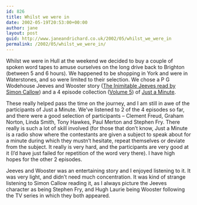 ```yaml
---
id: 826
title: Whilst we were in
date: 2002-05-19T20:53:00+00:00
author: jane
layout: post
guid: http://www.janeandrichard.co.uk/2002/05/whilst_we_were_in
permalink: /2002/05/whilst_we_were_in/
---
```

Whilst we were in Hull at the weekend we decided to buy a couple of spoken word tapes to amuse ourselves on the long drive back to Brighton (between 5 and 6 hours). We happened to be shopping in York and were in Waterstones, and so were limited to their selection. We chose a P G Wodehouse Jeeves and Wooster story ([The Inimitable Jeeves read by Simon Callow](http://www.amazon.co.uk/exec/obidos/ASIN/0141801387/richarddallaway)) and a 4 episode collection ([Volume 5](http://www.amazon.co.uk/exec/obidos/ASIN/0563535202/richarddallaway)) of [Just a Minute](http://www.bbc.co.uk/radio4/comedy/justaminute.shtml).

These really helped pass the time on the journey, and I am still in awe of the participants of Just a Minute. We&#8217;ve listened to 2 of the 4 episodes so far, and there were a good selection of participants &#8211; Clement Freud, Graham Norton, Linda Smith, Tony Hawkes, Paul Merton and Stephen Fry. There really is such a lot of skill involved (for those that don&#8217;t know, Just a Minute is a radio show where the contestants are given a subject to speak about for a minute during which they mustn&#8217;t hesitate, repeat themselves or deviate from the subject. It really is very hard, and the participants are very good at it (I&#8217;d have just failed for repetition of the word very there). I have high hopes for the other 2 episodes.

Jeeves and Wooster was an entertaining story and I enjoyed listening to it. It was very light, and didn&#8217;t need much concentration. It was kind of strange listening to Simon Callow reading it, as I always picture the Jeeves character as being Stephen Fry, and Hugh Laurie being Wooster following the TV series in which they both appeared.

<discuss subject="Just a minute/Jeeves and Wooster" />